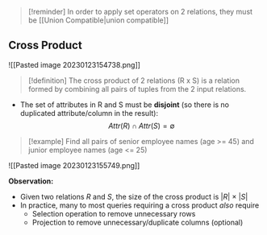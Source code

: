 >[!reminder]
>In order to apply set operators on 2 relations, they must be [[Union Compatible|union compatible]]

## Cross Product

![[Pasted image 20230123154738.png]]

>[!definition]
> The cross product of 2 relations (R x S) is a relation formed by combining all pairs of tuples from the 2 input relations.

- The set of attributes in R and S must be **disjoint** (so there is no duplicated attribute/column in the result): $$Attr(R) \cap Attr(S) = \emptyset$$
>[!example]
> Find all pairs of senior employee names (age >= 45) and junior employee names (age <= 25) 

![[Pasted image 20230123155749.png]]

**Observation:**
-   Given two relations _R_ and _S_, the size of the cross product is |_R_| × |_S_|
-   In practice, many to most queries requiring a cross product _also_ require
    -   Selection operation to remove unnecessary rows
    -   Projection to remove unnecessary/duplicate columns (optional)